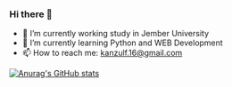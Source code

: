 ### Hi there 👋

- 🔭 I’m currently working study in Jember University
- 🌱 I’m currently learning Python and WEB Development
- 📫 How to reach me: kanzulf.16@gmail.com

[![Anurag's GitHub stats](https://github-readme-stats.vercel.app/api?username=anuraghazra)](https://github.com/anuraghazra/github-readme-stats)

<!--
**KanzulF/KanzulF** is a ✨ _special_ ✨ repository because its `README.md` (this file) appears on your GitHub profile.

Here are some ideas to get you started:

